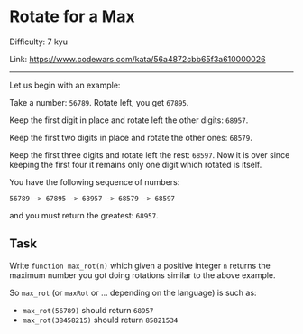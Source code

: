 # Rotate for a Max

Difficulty: 7 kyu

Link: https://www.codewars.com/kata/56a4872cbb65f3a610000026

---

Let us begin with an example:

Take a number: `56789`. Rotate left, you get `67895`.

Keep the first digit in place and rotate left the other digits: `68957`.

Keep the first two digits in place and rotate the other ones: `68579`.

Keep the first three digits and rotate left the rest: `68597`. Now it is over since keeping the first four it remains only one digit which rotated is itself.

You have the following sequence of numbers:

```
56789 -> 67895 -> 68957 -> 68579 -> 68597
```

and you must return the greatest: `68957`.

## Task

Write `function max_rot(n)` which given a positive integer `n` returns the maximum number you got doing rotations similar to the above example.

So `max_rot` (or `maxRot` or ... depending on the language) is such as:

- `max_rot(56789)` should return `68957`
- `max_rot(38458215)` should return `85821534`
